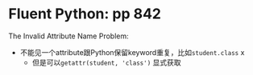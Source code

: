# Fluent Python: pp 842

The Invalid Attribute Name Problem:

- 不能见一个attribute跟Python保留keyword重复，比如`student.class` x
    - 但是可以`getattr(student, 'class')` 显式获取

